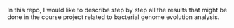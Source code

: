In this repo, I would like to describe step by step all the results that might be done in the course project related to bacterial genome evolution analysis.
